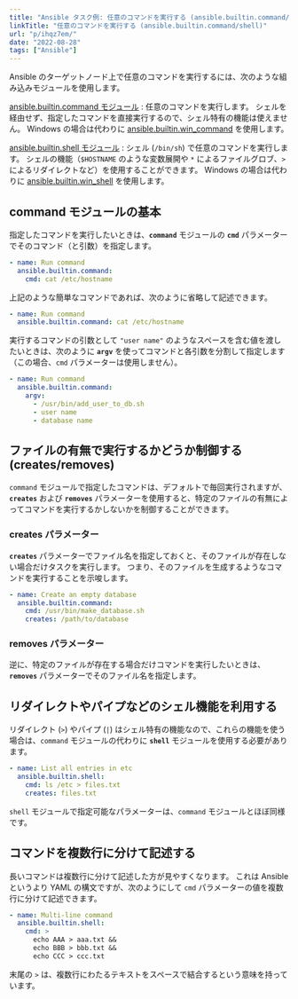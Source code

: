 ```yaml
---
title: "Ansible タスク例: 任意のコマンドを実行する (ansible.builtin.command/shell)"
linkTitle: "任意のコマンドを実行する (ansible.builtin.command/shell)"
url: "p/ihqz7em/"
date: "2022-08-28"
tags: ["Ansible"]
---
```


Ansible のターゲットノード上で任意のコマンドを実行するには、次のような組み込みモジュールを使用します。

[ansible.builtin.command モジュール](https://docs.ansible.com/ansible/latest/collections/ansible/builtin/command_module.html)
: 任意のコマンドを実行します。
シェルを経由せず、指定したコマンドを直接実行するので、シェル特有の機能は使えません。
Windows の場合は代わりに [ansible.builtin.win_command](https://docs.ansible.com/ansible/latest/collections/ansible/windows/win_command_module.html) を使用します。

[ansible.builtin.shell モジュール](https://docs.ansible.com/ansible/latest/collections/ansible/builtin/shell_module.html)
: シェル (`/bin/sh`) で任意のコマンドを実行します。
シェルの機能（`$HOSTNAME` のような変数展開や `*` によるファイルグロブ、`>` によるリダイレクトなど）を使用することができます。
Windows の場合は代わりに [ansible.builtin.win_shell](https://docs.ansible.com/ansible/latest/collections/ansible/windows/win_shell_module.html) を使用します。


command モジュールの基本
----

指定したコマンドを実行したいときは、__`command`__ モジュールの __`cmd`__ パラメーターでそのコマンド（と引数）を指定します。

```yaml
- name: Run command
  ansible.builtin.command:
    cmd: cat /etc/hostname
```

上記のような簡単なコマンドであれば、次のように省略して記述できます。

```yaml
- name: Run command
  ansible.builtin.command: cat /etc/hostname
```

実行するコマンドの引数として `"user name"` のようなスペースを含む値を渡したいときは、次のように __`argv`__ を使ってコマンドと各引数を分割して指定します（この場合、`cmd` パラメーターは使用しません）。

```yaml
- name: Run command
  ansible.builtin.command:
    argv:
      - /usr/bin/add_user_to_db.sh
      - user name
      - database name
```


ファイルの有無で実行するかどうか制御する (creates/removes)
----

`command` モジュールで指定したコマンドは、デフォルトで毎回実行されますが、__`creates`__ および __`removes`__ パラメーターを使用すると、特定のファイルの有無によってコマンドを実行するかしないかを制御することができます。

### creates パラメーター

__`creates`__ パラメーターでファイル名を指定しておくと、そのファイルが存在しない場合だけタスクを実行します。
つまり、そのファイルを生成するようなコマンドを実行することを示唆します。

```yaml
- name: Create an empty database
  ansible.builtin.command:
    cmd: /usr/bin/make_database.sh
    creates: /path/to/database
```

### removes パラメーター

逆に、特定のファイルが存在する場合だけコマンドを実行したいときは、__`removes`__ パラメーターでそのファイル名を指定します。


リダイレクトやパイプなどのシェル機能を利用する
----

リダイレクト (`>`) やパイプ (`|`) はシェル特有の機能なので、これらの機能を使う場合は、`command` モジュールの代わりに __`shell`__ モジュールを使用する必要があります。

```yaml
- name: List all entries in etc
  ansible.builtin.shell:
    cmd: ls /etc > files.txt
    creates: files.txt
```

`shell` モジュールで指定可能なパラメーターは、`command` モジュールとほぼ同様です。


コマンドを複数行に分けて記述する
----

長いコマンドは複数行に分けて記述した方が見やすくなります。
これは Ansible というより YAML の構文ですが、次のようにして `cmd` パラメーターの値を複数行に分けて記述できます。

```yaml
- name: Multi-line command
  ansible.builtin.shell:
    cmd: >
      echo AAA > aaa.txt &&
      echo BBB > bbb.txt &&
      echo CCC > ccc.txt
```

末尾の `>` は、複数行にわたるテキストをスペースで結合するという意味を持っています。

